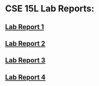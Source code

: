 # **CSE 15L Lab Reports:**

## [Lab Report 1](https://breponte.github.io/cse15l-lab-reports/lab-report-1-week-2.html)

## [Lab Report 2](https://breponte.github.io/cse15l-lab-reports/lab-report-2-week-4.html)

## [Lab Report 3](https://breponte.github.io/cse15l-lab-reports/lab-report-3-week-6.html)

## [Lab Report 4](https://breponte.github.io/cse15l-lab-reports/lab-report-4-week-8.html)

